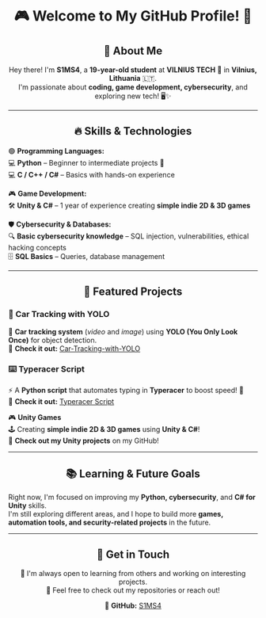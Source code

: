 <div align="center">

# 🎮 Welcome to My GitHub Profile! 🚀

## 👋 About Me 

Hey there! I'm **S1MS4**, a **19-year-old student** at **VILNIUS TECH** 🏫 in **Vilnius, Lithuania** 🇱🇹.  
I'm passionate about **coding, game development, cybersecurity**, and exploring new tech! 🖥️✨  

</div>

---

<div align="center">

## 🔥 Skills & Technologies  

</div>

🟢 **Programming Languages:**  
💻 **Python** – Beginner to intermediate projects 🐍  
💻 **C / C++ / C#** – Basics with hands-on experience  

🎮 **Game Development:**  
🛠 **Unity & C#** – 1 year of experience creating **simple indie 2D & 3D games**  

🛡️ **Cybersecurity & Databases:**  
🔍 **Basic cybersecurity knowledge** – SQL injection, vulnerabilities, ethical hacking concepts  
🗄 **SQL Basics** – Queries, database management  

---

<div align="center">

## 🌟 Featured Projects  

</div>

### 🚗 Car Tracking with YOLO  
🔎 **Car tracking system** (*video* and *image*) using **YOLO (You Only Look Once)** for object detection.  
🔗 **Check it out:** [Car-Tracking-with-YOLO](https://github.com/S1MS4/Car-Tracking-with-YOLO)  

### ⌨️ Typeracer Script  
⚡ A **Python script** that automates typing in **Typeracer** to boost speed! 🚀  
🔗 **Check it out:** [Typeracer Script](https://github.com/S1MS4/typeracer_script)  

🎮 **Unity Games**  
🕹️ Creating **simple indie 2D & 3D games** using **Unity & C#**!  
🔗 **Check out my Unity projects** on my GitHub!  

---

<div align="center">

## 📚 Learning & Future Goals  

</div>

Right now, I'm focused on improving my **Python, cybersecurity**, and **C# for Unity** skills.  
I'm still exploring different areas, and I hope to build more **games, automation tools, and security-related projects** in the future.  

---

<div align="center">

## 🤝 Get in Touch  

💬 I'm always open to learning from others and working on interesting projects.  
📩 Feel free to check out my repositories or reach out!  

🔗 **GitHub:** [S1MS4](https://github.com/S1MS4)  

</div>
